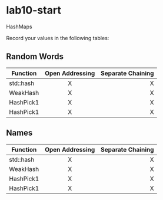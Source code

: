 # lab10-start
HashMaps

Record your values in the following tables:

## Random Words
| Function  | Open Addressing  | Separate Chaining |
| ------------- |:-------------:| -----:|
| std::hash     | X | X |
| WeakHash      | X | X |
| HashPick1     | X | X |
| HashPick1     | X | X |

## Names
| Function  | Open Addressing  | Separate Chaining |
| ------------- |:-------------:| -----:|
| std::hash     | X | X |
| WeakHash      | X | X |
| HashPick1     | X | X |
| HashPick1     | X | X |
